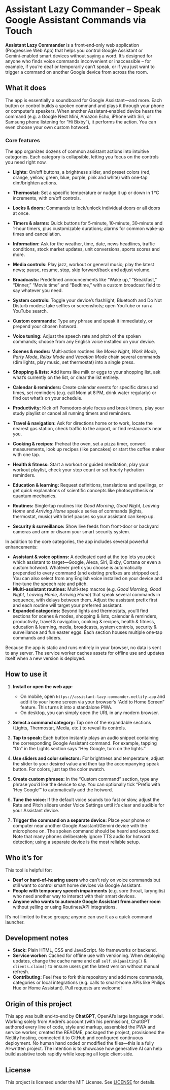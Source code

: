 # Assistant Lazy Commander – Speak Google Assistant Commands via Touch

**Assistant Lazy Commander** is a front‑end‑only web application (Progressive Web App) that helps you control Google Assistant or Gemini‑enabled smart devices without saying a word. It’s designed for anyone who finds voice commands inconvenient or inaccessible – for example, if you’re deaf or temporarily can’t speak, or if you just want to trigger a command on another Google device from across the room.

## What it does

The app is essentially a soundboard for Google Assistant—and more. Each button or control builds a spoken command and plays it through your phone or computer’s speakers. When another Assistant‑enabled device hears the command (e.g. a Google Nest Mini, Amazon Echo, iPhone with Siri, or Samsung phone listening for “Hi Bixby”), it performs the action. You can even choose your own custom hotword.


### Core features

The app organizes dozens of common assistant actions into intuitive categories.  Each category is collapsible, letting you focus on the controls you need right now.

- **Lights:** On/off buttons, a brightness slider, and preset colors (red, orange, yellow, green, blue, purple, pink and white) with one‑tap dim/brighten actions.
- **Thermostat:** Set a specific temperature or nudge it up or down in 1 °C increments, with on/off controls.
- **Locks & doors:** Commands to lock/unlock individual doors or all doors at once.
- **Timers & alarms:** Quick buttons for 5‑minute, 10‑minute, 30‑minute and 1‑hour timers, plus customizable durations; alarms for common wake‑up times and cancellation.
- **Information:** Ask for the weather, time, date, news headlines, traffic conditions, stock market updates, unit conversions, sports scores and more.
- **Media controls:** Play jazz, workout or general music; play the latest news; pause, resume, stop, skip forward/back and adjust volume.
- **Broadcasts:** Predefined announcements like “Wake up,” “Breakfast,” “Dinner,” “Movie time” and “Bedtime,” with a custom broadcast field to say whatever you need.
- **System controls:** Toggle your device’s flashlight, Bluetooth and Do Not Disturb modes; take selfies or screenshots; open YouTube or run a YouTube search.
- **Custom commands:** Type any phrase and speak it immediately, or prepend your chosen hotword.
- **Voice tuning:** Adjust the speech rate and pitch of the spoken commands; choose from any English voice installed on your device.
- **Scenes & modes:** Multi‑action routines like *Movie Night*, *Work Mode*, *Party Mode*, *Relax Mode* and *Vacation Mode* chain several commands (dim lights, play music, set thermostat) into a single press.
- **Shopping & lists:** Add items like milk or eggs to your shopping list, ask what’s currently on the list, or clear the list entirely.
- **Calendar & reminders:** Create calendar events for specific dates and times, set reminders (e.g. call Mom at 8 PM, drink water regularly) or find out what’s on your schedule.
- **Productivity:** Kick off Pomodoro‑style focus and break timers, play your study playlist or cancel all running timers and reminders.
- **Travel & navigation:** Ask for directions home or to work, locate the nearest gas station, check traffic to the airport, or find restaurants near you.
- **Cooking & recipes:** Preheat the oven, set a pizza timer, convert measurements, look up recipes (like pancakes) or start the coffee maker with one tap.
- **Health & fitness:** Start a workout or guided meditation, play your workout playlist, check your step count or set hourly hydration reminders.
- **Education & learning:** Request definitions, translations and spellings, or get quick explanations of scientific concepts like photosynthesis or quantum mechanics.
- **Routines:** Single‑tap routines like *Good Morning*, *Good Night*, *Leaving Home* and *Arriving Home* speak a series of commands (lights, thermostat, music) with brief pauses so your assistant can keep up.

- **Security & surveillance:** Show live feeds from front‑door or backyard cameras and arm or disarm your smart security system.


In addition to the core categories, the app includes several powerful enhancements:

- **Assistant & voice options:** A dedicated card at the top lets you pick which assistant to target—Google, Alexa, Siri, Bixby, Cortana or even a custom hotword. Whatever prefix you choose is automatically prepended to every command (and existing prefixes are stripped out). You can also select from any English voice installed on your device and fine‑tune the speech rate and pitch.
- **Multi‑assistant routines:** Multi‑step macros (e.g. *Good Morning*, *Good Night*, *Leaving Home*, *Arriving Home*) that speak several commands in sequence, with delays between them. Adjust the assistant prefix first and each routine will target your preferred assistant.
- **Expanded categories:** Beyond lights and thermostats, you’ll find sections for scenes & modes, shopping & lists, calendar & reminders, productivity, travel & navigation, cooking & recipes, health & fitness, education & learning, media, broadcasts, system controls, security & surveillance and fun easter eggs. Each section houses multiple one‑tap commands and sliders.

Because the app is static and runs entirely in your browser, no data is sent to any server. The service worker caches assets for offline use and updates itself when a new version is deployed.

## How to use it

1. **Install or open the web app:**
   - On mobile, open `https://assistant-lazy-commander.netlify.app` and add it to your home screen via your browser’s “Add to Home Screen” feature. This turns it into a standalone PWA.
   - On desktop, you can simply open the URL in any modern browser.

2. **Select a command category:** Tap one of the expandable sections (Lights, Thermostat, Media, etc.) to reveal its controls.

3. **Tap to speak:** Each button instantly plays an audio snippet containing the corresponding Google Assistant command. For example, tapping “On” in the Lights section says “Hey Google, turn on the lights.”

4. **Use sliders and color selectors:** For brightness and temperature, adjust the slider to your desired value and then tap the accompanying speak button. For colors, just tap the color swatch.

5. **Create custom phrases:** In the “Custom command” section, type any phrase you’d like the device to say. You can optionally tick “Prefix with ‘Hey Google’” to automatically add the hotword.

6. **Tune the voice:** If the default voice sounds too fast or slow, adjust the Rate and Pitch sliders under Voice Settings until it’s clear and audible for your Assistant device.

7. **Trigger the command on a separate device:** Place your phone or computer near another Google Assistant/Gemini device with the microphone on. The spoken command should be heard and executed. Note that many phones deliberately ignore TTS audio for hotword detection; using a separate device is the most reliable setup.

## Who it’s for

This tool is helpful for:

- **Deaf or hard‑of‑hearing users** who can’t rely on voice commands but still want to control smart home devices via Google Assistant.
- **People with temporary speech impairments** (e.g. sore throat, laryngitis) who need another way to interact with their smart devices.
- **Anyone who wants to automate Google Assistant from another room** without yelling or using Routines/API integrations.

It’s not limited to these groups; anyone can use it as a quick command launcher.

## Development notes

- **Stack:** Plain HTML, CSS and JavaScript. No frameworks or backend.
- **Service worker:** Cached for offline use with versioning. When deploying updates, change the cache name and call `self.skipWaiting()` & `clients.claim()` to ensure users get the latest version without manual refresh.
- **Contributing:** Feel free to fork this repository and add more commands, categories or local integrations (e.g. calls to smart‑home APIs like Philips Hue or Home Assistant). Pull requests are welcome!

## Origin of this project

This app was built end‑to‑end by **ChatGPT**, OpenAI’s large language model. Working solely from Andrei’s account (with his permission), ChatGPT authored every line of code, style and markup, assembled the PWA and service worker, created the README, packaged the project, provisioned the Netlify hosting, connected it to GitHub and configured continuous deployment. No human hand coded or modified the files—this is a fully AI‑written project. The intention is to showcase how generative AI can help build assistive tools rapidly while keeping all logic client‑side.

## License

This project is licensed under the MIT License. See [LICENSE](LICENSE) for details.